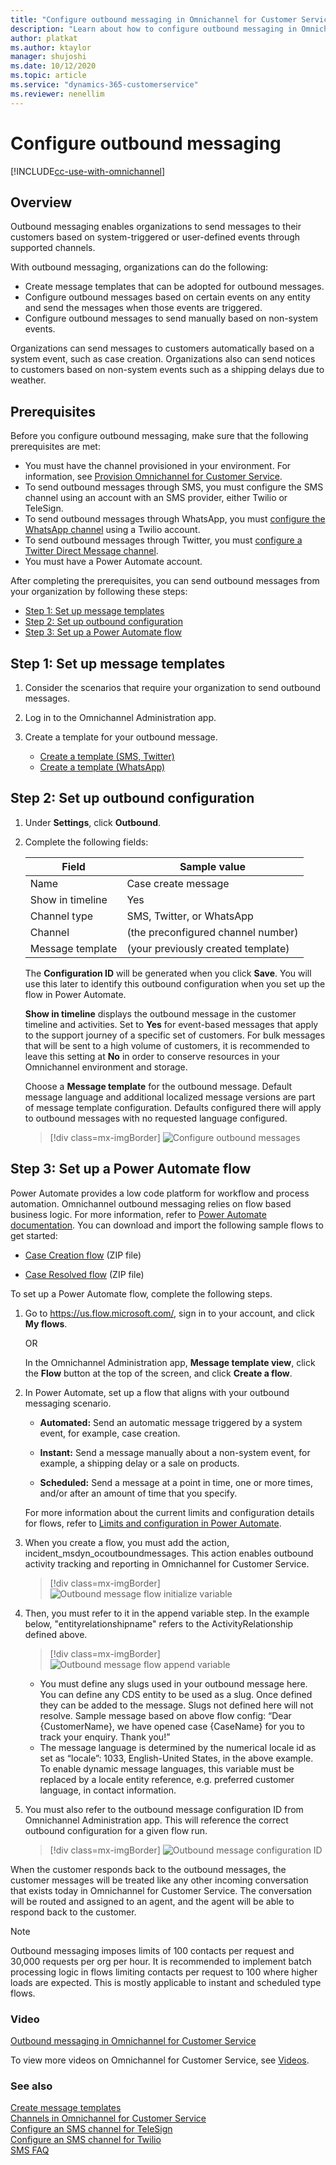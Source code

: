 ```yaml
---
title: "Configure outbound messaging in Omnichannel for Customer Service | MicrosoftDocs"
description: "Learn about how to configure outbound messaging in Omnichannel for Customer Service."
author: platkat
ms.author: ktaylor
manager: shujoshi
ms.date: 10/12/2020
ms.topic: article
ms.service: "dynamics-365-customerservice"
ms.reviewer: nenellim
---
```


# Configure outbound messaging

[!INCLUDE[cc-use-with-omnichannel](../../includes/cc-use-with-omnichannel.md)]

## Overview

Outbound messaging enables organizations to send messages to their customers based on system-triggered or user-defined events through supported channels. 

With outbound messaging, organizations can do the following:

- Create message templates that can be adopted for outbound messages.
- Configure outbound messages based on certain events on any entity and send the messages when those events are triggered.
- Configure outbound messages to send manually based on non-system events.

Organizations can send messages to customers automatically based on a system event, such as case creation. Organizations also can send notices to customers based on non-system events such as a shipping delays due to weather. 

## Prerequisites

Before you configure outbound messaging, make sure that the following prerequisites are met:

- You must have the channel provisioned in your environment. For information, see [Provision Omnichannel for Customer Service](omnichannel-provision-license.md).
- To send outbound messages through SMS, you must configure the SMS channel using an account with an SMS provider, either Twilio or TeleSign. 
- To send outbound messages through WhatsApp, you must [configure the WhatsApp channel](configure-whatsapp-channel.md) using a Twilio account.
- To send outbound messages through Twitter, you must [configure a Twitter Direct Message channel](configure-twitter-channel.md). 
- You must have a Power Automate account.

After completing the prerequisites, you can send outbound messages from your organization by following these steps:

  - [Step 1: Set up message templates](#step-1-set-up-message-templates)
  - [Step 2: Set up outbound configuration](#step-2-set-up-outbound-configuration)
  - [Step 3: Set up a Power Automate flow](#step-3-set-up-a-power-automate-flow)

## Step 1: Set up message templates

1. Consider the scenarios that require your organization to send outbound messages.

2. Log in to the Omnichannel Administration app. 

3. Create a template for your outbound message.
    
    - [Create a template (SMS, Twitter)](create-message-templates.md) 
    - [Create a template (WhatsApp)](configure-whatsapp-channel.md#modify-settings-for-a-specific-whatsapp-phone-number)

## Step 2: Set up outbound configuration

1. Under **Settings**, click **Outbound**.

2. Complete the following fields:

    | Field               | Sample value                         |
    |---------------------|--------------------------------------|
    | Name                | Case create message                  |
    | Show in timeline    | Yes                                  |
    | Channel type        | SMS, Twitter, or WhatsApp                           |
    | Channel             | (the preconfigured channel number)   |
    | Message template    | (your previously created template)   |

    The **Configuration ID** will be generated when you click **Save**. You will use this later to identify this outbound configuration when you set up the flow in Power Automate.

     **Show in timeline** displays the outbound message in the customer timeline and activities. Set to **Yes** for event-based messages that apply to the support journey of a specific set of customers. For bulk messages that will be sent to a high volume of customers, it is recommended to leave this setting at **No** in order to conserve resources in your Omnichannel environment and storage. 
    
    Choose a **Message template** for the outbound message. Default message language and additional localized message versions are part of message template configuration. Defaults configured there will apply to outbound messages with no requested language configured.
    
    > [!div class=mx-imgBorder]
    > ![Configure outbound messages](../media/outbound-configuration.png "Configure outbound messages")
    
## Step 3: Set up a Power Automate flow

Power Automate provides a low code platform for workflow and process automation. Omnichannel outbound messaging relies on flow based business logic. For more information, refer to [Power Automate documentation](https://docs.microsoft.com/power-automate/). You can download and import the following sample flows to get started:

- [Case Creation flow](https://aka.ms/CaseCreation) (ZIP file)

- [Case Resolved flow](https://aka.ms/CaseResolved) (ZIP file)

To set up a Power Automate flow, complete the following steps.

1. Go to https://us.flow.microsoft.com/, sign in to your account, and click **My flows**.

    OR
    
    In the Omnichannel Administration app, **Message template view**, click the **Flow** button at the top of the screen, and click **Create a flow**.

2. In Power Automate, set up a flow that aligns with your outbound messaging scenario.

    - **Automated:** Send an automatic message triggered by a system event, for example, case creation.

    - **Instant:** Send a message manually about a non-system event, for example, a shipping delay or a sale on products.
    
    - **Scheduled:** Send a message at a point in time, one or more times, and/or after an amount of time that you specify.
    
    For more information about the current limits and configuration details for flows, refer to [Limits and configuration in Power Automate](https://docs.microsoft.com/power-automate/limits-and-config).

3. When you create a flow, you must add the action, incident_msdyn_ocoutboundmessages. This action enables outbound activity tracking and reporting in Omnichannel for Customer Service.

    > [!div class=mx-imgBorder]
    > ![Outbound message flow initialize variable](../media/outbound-message-flow1.png "Outbound message flow initialize variable")

4. Then, you must refer to it in the append variable step. In the example below, "entityrelationshipname" refers to the ActivityRelationship defined above.

    > [!div class=mx-imgBorder]
    > ![Outbound message flow append variable](../media/outbound-message-flow2.png "Outbound message flow append variable")
   
    - You must define any slugs used in your outbound message here. You can define any CDS entity to be used as a slug. Once defined they can be added to the message. Slugs not defined here will not resolve. Sample message based on above flow config: “Dear {CustomerName}, we have opened case {CaseName} for you to track your enquiry. Thank you!”
    - The message language is determined by the numerical locale id as set as “locale”: 1033, English-United States, in the above example. To enable dynamic message languages, this variable must be replaced by a locale entity reference, e.g. preferred customer language, in contact information.
   
5. You must also refer to the outbound message configuration ID from Omnichannel Administration app. This will reference the correct outbound configuration for a given flow run.
    
    > [!div class=mx-imgBorder]
    > ![Outbound message configuration ID](../media/outbound-message-flow-config.png "Outbound message configuration ID")

When the customer responds back to the outbound messages, the customer messages will be treated like any other incoming conversation that exists today in Omnichannel for Customer Service. The conversation will be routed and assigned to an agent, and the agent will be able to respond back to the customer.

> [!NOTE]
> Outbound messaging imposes limits of 100 contacts per request and 30,000 requests per org per hour. It is recommended to implement batch processing logic in flows limiting contacts per request to 100 where higher loads are expected. This is mostly applicable to instant and scheduled type flows.

### Video

[Outbound messaging in Omnichannel for Customer Service](https://go.microsoft.com/fwlink/?linkid=2147614)

To view more videos on Omnichannel for Customer Service, see [Videos](../videos.md).

### See also

[Create message templates](create-message-templates.md)<br>
[Channels in Omnichannel for Customer Service](channels.md) <br> 
[Configure an SMS channel for TeleSign](configure-sms-channel.md)<br>
[Configure an SMS channel for Twilio](configure-sms-channel-twilio.md)<br>
[SMS FAQ](../faqs.md#sms)
